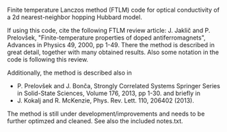 Finite temperature Lanczos method (FTLM) code for optical conductivity of a 2d nearest-neighbor hopping Hubbard model.

If using this code, cite the following FTLM review article:
J. Jaklič and P. Prelovšek, "Finite-temperature properties of doped antiferromagnets", Advances in Physics 49, 2000, pp 1-49.
There the method is described in great detail, together with many obtained results. Also some notation in the code is following this review.

Additionally, the method is described also in 
 - P. Prelovšek and J. Bonča, Strongly Correlated Systems Springer Series in Solid-State Sciences, Volume 176, 2013, pp 1-30.
and briefly in 
 -  J. Kokalj and R. McKenzie, Phys. Rev. Lett. 110, 206402 (2013). 
 
The method is still under development/improvements and needs to be further optimzed and cleaned. 
See also the included notes.txt. 
